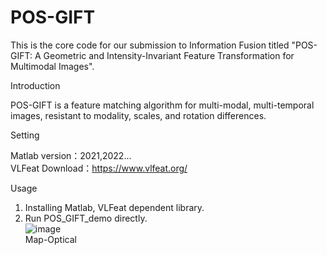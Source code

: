 # POS-GIFT
This is the core code for our submission to Information Fusion titled "POS-GIFT: A Geometric and Intensity-Invariant Feature Transformation for Multimodal Images".

Introduction   

  POS-GIFT is a feature matching algorithm for multi-modal, multi-temporal images, resistant to modality, scales, and rotation differences.
  
Setting

  Matlab version：2021,2022...  
  VLFeat Download：https://www.vlfeat.org/  
  
Usage

  1. Installing Matlab, VLFeat dependent library.
  2. Run POS_GIFT_demo directly.  
![image](https://github.com/Zhuolu-Hou/POS-GIFT/blob/main/Res/res.png)  
                                                                                                          Map-Optical

